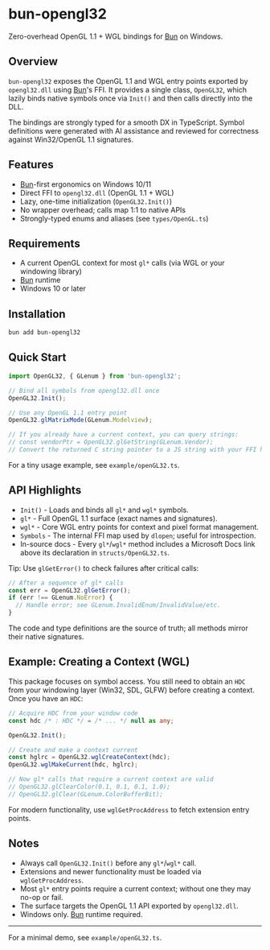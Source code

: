# bun-opengl32

Zero-overhead OpenGL 1.1 + WGL bindings for [Bun](https://bun.sh) on Windows.

## Overview

`bun-opengl32` exposes the OpenGL 1.1 and WGL entry points exported by `opengl32.dll` using [Bun](https://bun.sh)'s FFI. It provides a single class, `OpenGL32`, which lazily binds native symbols once via `Init()` and then calls directly into the DLL.

The bindings are strongly typed for a smooth DX in TypeScript. Symbol definitions were generated with AI assistance and reviewed for correctness against Win32/OpenGL 1.1 signatures.

## Features

- [Bun](https://bun.sh)-first ergonomics on Windows 10/11
- Direct FFI to `opengl32.dll` (OpenGL 1.1 + WGL)
- Lazy, one-time initialization (`OpenGL32.Init()`)
- No wrapper overhead; calls map 1:1 to native APIs
- Strongly-typed enums and aliases (see `types/OpenGL.ts`)

## Requirements

- A current OpenGL context for most `gl*` calls (via WGL or your windowing library)
- [Bun](https://bun.sh) runtime
- Windows 10 or later

## Installation

```sh
bun add bun-opengl32
```

## Quick Start

```ts
import OpenGL32, { GLenum } from 'bun-opengl32';

// Bind all symbols from opengl32.dll once
OpenGL32.Init();

// Use any OpenGL 1.1 entry point
OpenGL32.glMatrixMode(GLenum.Modelview);

// If you already have a current context, you can query strings:
// const vendorPtr = OpenGL32.glGetString(GLenum.Vendor);
// Convert the returned C string pointer to a JS string with your FFI helper.
```

For a tiny usage example, see `example/openGL32.ts`.

## API Highlights

- `Init()` - Loads and binds all `gl*` and `wgl*` symbols.
- `gl*` - Full OpenGL 1.1 surface (exact names and signatures).
- `wgl*` - Core WGL entry points for context and pixel format management.
- `Symbols` - The internal FFI map used by `dlopen`; useful for introspection.
- In-source docs - Every `gl*`/`wgl*` method includes a Microsoft Docs link above its declaration in `structs/OpenGL32.ts`.

Tip: Use `glGetError()` to check failures after critical calls:

```ts
// After a sequence of gl* calls
const err = OpenGL32.glGetError();
if (err !== GLenum.NoError) {
  // Handle error; see GLenum.InvalidEnum/InvalidValue/etc.
}
```

The code and type definitions are the source of truth; all methods mirror their native signatures.

## Example: Creating a Context (WGL)

This package focuses on symbol access. You still need to obtain an `HDC` from your windowing layer (Win32, SDL, GLFW) before creating a context. Once you have an `HDC`:

```ts
// Acquire HDC from your window code
const hdc /* : HDC */ = /* ... */ null as any;

OpenGL32.Init();

// Create and make a context current
const hglrc = OpenGL32.wglCreateContext(hdc);
OpenGL32.wglMakeCurrent(hdc, hglrc);

// Now gl* calls that require a current context are valid
// OpenGL32.glClearColor(0.1, 0.1, 0.1, 1.0);
// OpenGL32.glClear(GLenum.ColorBufferBit);
```

For modern functionality, use `wglGetProcAddress` to fetch extension entry points.

## Notes

- Always call `OpenGL32.Init()` before any `gl*`/`wgl*` call.
- Extensions and newer functionality must be loaded via `wglGetProcAddress`.
- Most `gl*` entry points require a current context; without one they may no-op or fail.
- The surface targets the OpenGL 1.1 API exported by `opengl32.dll`.
- Windows only. [Bun](https://bun.sh) runtime required.

---

For a minimal demo, see `example/openGL32.ts`.
